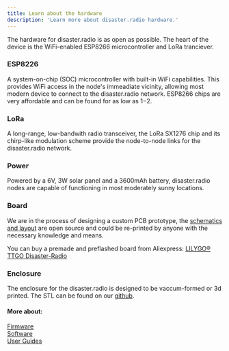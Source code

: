 ```yaml
---
title: Learn about the hardware
description: 'Learn more about disaster.radio hardware.'
---
```


The hardware for disaster.radio is as open as possible. The heart of the device is the WiFi-enabled ESP8266 microcontroller and LoRa tranciever.   
### ESP8226
A system-on-chip (SOC) microcontroller with built-in WiFi capabilities. This provides WiFi access in the node's immeadiate vicinity, allowing most modern device to connect to the disaster.radio network. ESP8266 chips are very affordable and can be found for as low as $1-$2.

### LoRa
A long-range, low-bandwith radio transceiver, the LoRa SX1276 chip and its chirp-like modulation scheme provide the node-to-node links for the disaster.radio network.

### Power
Powered by a 6V, 3W solar panel and a 3600mAh battery, disaster.radio nodes are capable of functioning in most moderately sunny locations.

### Board
We are in the process of designing a custom PCB prototype, the [schematics and layout](https://github.com/sudomesh/disaster-radio/tree/master/hardware) are open source and could be re-printed by anyone with the necessary knowledge and means.

You can buy a premade and preflashed board from Aliexpress: [LILYGO® TTGO Disaster-Radio](https://www.aliexpress.com/item/4000396836096.html)

### Enclosure
The enclosure for the disaster.radio is designed to be vaccum-formed or 3d printed. The STL can be found on our [github](https://github.com/sudomesh/disaster-radio/blob/master/enclosure/disaster_radio_enclosure.stl). 


#### More about:  
[Firmware](/learn/firmware)  
[Software](/learn/software)   
[User Guides](/learn/user-guides)  
